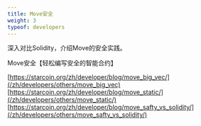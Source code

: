 ```yaml
---
title: Move安全
weight: 3
typeof: developers
---
```


深入对比Solidity，介绍Move的安全实践。

<!--more-->

Move安全【轻松编写安全的智能合约】

[https://starcoin.org/zh/developer/blog/move_big_vec/](/zh/developers/others/move_big_vec)
[https://starcoin.org/zh/developer/blog/move_static/](/zh/developers/others/move_static/)
[https://starcoin.org/zh/developer/blog/move_safty_vs_solidity/](/zh/developers/others/move_safty_vs_solidity/)